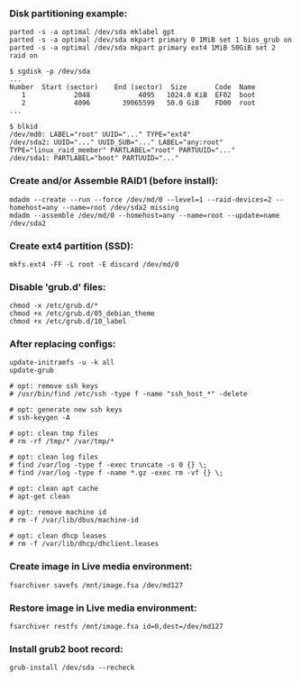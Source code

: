 ### Disk partitioning example:
```
parted -s -a optimal /dev/sda mklabel gpt
parted -s -a optimal /dev/sda mkpart primary 0 1MiB set 1 bios_grub on
parted -s -a optimal /dev/sda mkpart primary ext4 1MiB 50GiB set 2 raid on
```

```
$ sgdisk -p /dev/sda
...
Number  Start (sector)    End (sector)  Size       Code  Name
   1            2048            4095   1024.0 KiB  EF02  boot
   2            4096        39065599   50.0 GiB    FD00  root
...

$ blkid
/dev/md0: LABEL="root" UUID="..." TYPE="ext4"
/dev/sda2: UUID="..." UUID_SUB="..." LABEL="any:root" TYPE="linux_raid_member" PARTLABEL="root" PARTUUID="..."
/dev/sda1: PARTLABEL="boot" PARTUUID="..."

```

### Create and/or Assemble RAID1 (before install):
```
mdadm --create --run --force /dev/md/0 --level=1 --raid-devices=2 --homehost=any --name=root /dev/sda2 missing
mdadm --assemble /dev/md/0 --homehost=any --name=root --update=name /dev/sda2
```

### Create ext4 partition (SSD):
```
mkfs.ext4 -FF -L root -E discard /dev/md/0
```

### Disable 'grub.d' files:
```
chmod -x /etc/grub.d/*
chmod +x /etc/grub.d/05_debian_theme
chmod +x /etc/grub.d/10_label
```

### After replacing configs:
```
update-initramfs -u -k all
update-grub

# opt: remove ssh keys
# /usr/bin/find /etc/ssh -type f -name "ssh_host_*" -delete

# opt: generate new ssh keys
# ssh-keygen -A

# opt: clean tmp files
# rm -rf /tmp/* /var/tmp/*

# opt: clean log files
# find /var/log -type f -exec truncate -s 0 {} \;
# find /var/log -type f -name *.gz -exec rm -vf {} \;

# opt: clean apt cache
# apt-get clean

# opt: remove machine id
# rm -f /var/lib/dbus/machine-id

# opt: clean dhcp leases
# rm -f /var/lib/dhcp/dhclient.leases
```

### Create image in Live media environment:
```
fsarchiver savefs /mnt/image.fsa /dev/md127
```

### Restore image in Live media environment:
```
fsarchiver restfs /mnt/image.fsa id=0,dest=/dev/md127
```

### Install grub2 boot record:
```
grub-install /dev/sda --recheck
```

